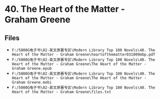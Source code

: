 # 40. The Heart of the Matter - Graham Greene

## Files

- `F:/5000G电子书\02-英文原著专区\Modern Library Top 100 Novels\40. The Heart of the Matter - Graham Greene\heartofthematter031009mbp.pdf`
- `F:/5000G电子书\02-英文原著专区\Modern Library Top 100 Novels\40. The Heart of the Matter - Graham Greene\The Heart of the Matter - Graham Greene.epub`
- `F:/5000G电子书\02-英文原著专区\Modern Library Top 100 Novels\40. The Heart of the Matter - Graham Greene\The Heart of the Matter - Graham Greene.mobi`
- `F:/5000G电子书\02-英文原著专区\Modern Library Top 100 Novels\40. The Heart of the Matter - Graham Greene\files.txt`
